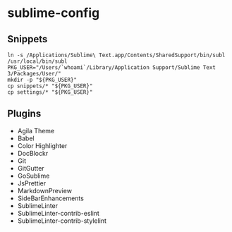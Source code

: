 # sublime-config

## Snippets

```
ln -s /Applications/Sublime\ Text.app/Contents/SharedSupport/bin/subl /usr/local/bin/subl
PKG_USER="/Users/`whoami`/Library/Application Support/Sublime Text 3/Packages/User/"
mkdir -p "${PKG_USER}"
cp snippets/* "${PKG_USER}"
cp settings/* "${PKG_USER}"
```

## Plugins

* Agila Theme
* Babel
* Color Highlighter
* DocBlockr
* Git
* GitGutter
* GoSublime
* JsPrettier
* MarkdownPreview
* SideBarEnhancements
* SublimeLinter
* SublimeLinter-contrib-eslint
* SublimeLinter-contrib-stylelint
